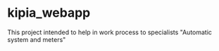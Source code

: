 # kipia_webapp
This project intended to help in work process to specialists "Automatic system and meters"

